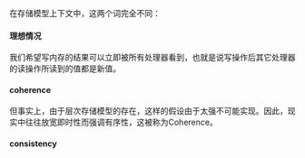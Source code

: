 在存储模型上下文中，这两个词完全不同：

#### 理想情况

我们希望写内存的结果可以立即被所有处理器看到，也就是说写操作后其它处理器的读操作所读到的值都是新值。


#### coherence

但事实上，由于层次存储模型的存在，这样的假设由于太强不可能实现。因此，现实中往往放宽即时性而强调有序性，这被称为Coherence。

#### consistency
